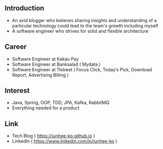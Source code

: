 ## Introduction

- An avid blogger who believes sharing insights and understanding of a particular technology could lead to the team's growth including myself
- A software engineer who strives for solid and flexible architecture

## Career

- Software Engineer at Kakao Pay
- Software Engineer at Banksalad ( Mydata )
- Software Engineer at 11street ( Focus Click, Today’s Pick, Download Report, Advertising Billing )

## Interest

- Java, Spring, OOP, TDD, JPA, Kafka, RabbitMQ
- Everything needed for a product

## Link

- Tech Blog ( https://junhee-ko.github.io )
- LinkedIn ( https://www.linkedin.com/in/junhee-ko )
